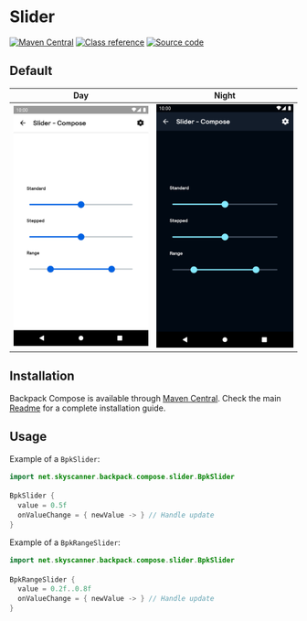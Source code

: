 # Slider

[![Maven Central](https://img.shields.io/maven-central/v/net.skyscanner.backpack/backpack-compose)](https://search.maven.org/artifact/net.skyscanner.backpack/backpack-compose)
[![Class reference](https://img.shields.io/badge/Class%20reference-Android-blue)](https://backpack.github.io/android/backpack-compose/net.skyscanner.backpack.compose.slider)
[![Source code](https://img.shields.io/badge/Source%20code-GitHub-lightgrey)](https://github.com/Skyscanner/backpack-android/tree/main/backpack-compose/src/main/kotlin/net/skyscanner/backpack/compose/slider)

## Default

| Day | Night |
| --- | --- |
| <img src="https://raw.githubusercontent.com/Skyscanner/backpack-android/main/docs/compose/slider/screenshots/default.png" alt="Slider component" width="375" /> | <img src="https://raw.githubusercontent.com/Skyscanner/backpack-android/main/docs/compose/slider/screenshots/default_dm.png" alt="Slider component - dark mode" width="375" /> |

## Installation

Backpack Compose is available through [Maven Central](https://search.maven.org/artifact/net.skyscanner.backpack/backpack-compose). Check the main [Readme](https://github.com/skyscanner/backpack-android#installation) for a complete installation guide.

## Usage

Example of a `BpkSlider`:

```Kotlin
import net.skyscanner.backpack.compose.slider.BpkSlider

BpkSlider {
  value = 0.5f
  onValueChange = { newValue -> } // Handle update
}
```

Example of a `BpkRangeSlider`:

```Kotlin
import net.skyscanner.backpack.compose.slider.BpkSlider

BpkRangeSlider {
  value = 0.2f..0.8f
  onValueChange = { newValue -> } // Handle update
}
```
